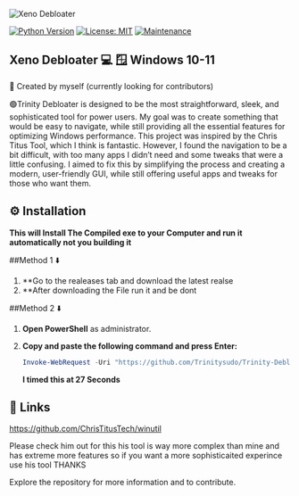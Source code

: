 
![Xeno Debloater](https://github.com/user-attachments/assets/1e853782-f5e3-4588-a96a-6b5b0a7f7f6d)

[![Python Version](https://img.shields.io/badge/python-3.7+-blue.svg)](https://www.python.org/downloads/)
[![License: MIT](https://img.shields.io/badge/License-MIT-yellow.svg)](https://opensource.org/licenses/MIT)
[![Maintenance](https://img.shields.io/badge/Maintained%3F-yes-green.svg)](YOUR_REPO_LINK)

## Xeno Debloater 💻  🪟 Windows 10-11

👋 Created by myself (currently looking for contributors)

🟢Trinity Debloater is designed to be the most straightforward, sleek, and sophisticated tool for power users. My goal was to create something that would be easy to navigate, while still providing all the essential features for optimizing Windows performance.
This project was inspired by the Chris Titus Tool, which I think is fantastic. However, I found the navigation to be a bit difficult, with too many apps I didn’t need and some tweaks that were a little confusing. I aimed to fix this by simplifying the process and creating a modern, user-friendly GUI, while still offering useful apps and tweaks for those who want them.


 ## ⚙️ Installation

 **This will Install The Compiled exe to your Computer and run it automatically not you building it**

##Method 1 ⬇️

1. **Go to the realeases tab and download the latest realse 
2. **After downloading the File run it and be dont

##Method 2 ⬇️

1.  **Open PowerShell** as administrator.
2.  **Copy and paste the following command and press Enter:**

    ```powershell
    Invoke-WebRequest -Uri "https://github.com/Trinitysudo/Trinity-Debloater/releases/download/1.0/TrinityDebloater.exe" -OutFile "$env:USERPROFILE\Downloads\TrinityDebloater.exe"; Start-Process -FilePath "$env:USERPROFILE\Downloads\TrinityDebloater.exe"
    ```

    **I timed this at 27 Seconds**

## 🔗 Links

https://github.com/ChrisTitusTech/winutil

Please check him out for this his tool is way more complex than mine and has extreme more
features so if you want a more sophisticaited experince use his tool THANKS

Explore the repository for more information and to contribute.
